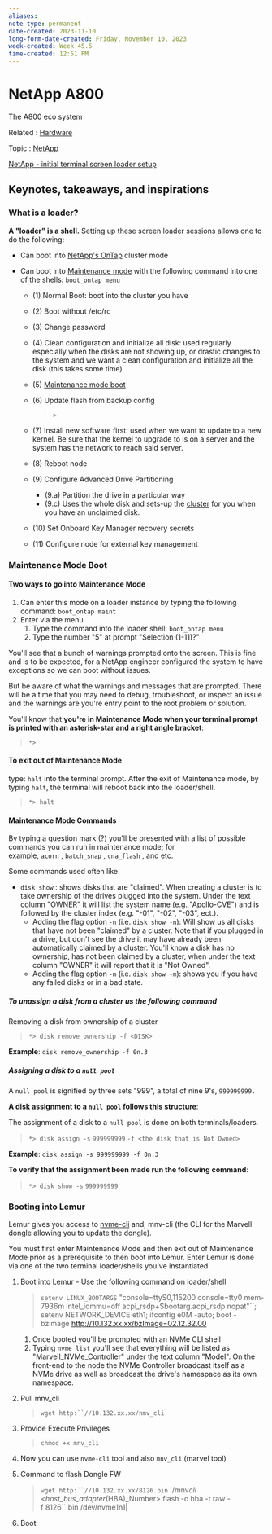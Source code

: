 ```yaml
---
aliases:
note-type: permanent
date-created: 2023-11-10
long-form-date-created: Friday, November 10, 2023
week-created: Week 45.5
time-created: 12:51 PM
---
```


# NetApp A800

The A800 eco system

Related : [Hardware](../4-hub-notes-🚉/Hardware.md)

Topic : [NetApp](../4-hub-notes-🚉/NetApp.md)

[NetApp - initial terminal screen loader setup](NetApp%20-%20initial%20terminal%20screen%20loader%20setup.md)

## Keynotes, takeaways, and inspirations

### What is a loader?

**A "loader" is a shell.** Setting up these screen loader sessions allows one to do the following:

- Can boot into [NetApp's OnTap](https://www.netapp.com/data-management/ontap-data-management-software/) cluster mode
- Can boot into [Maintenance mode](https://docs.netapp.com/us-en/hci/docs/concept_hci_storage_maintenance_mode.html) with the following command into one of the shells: `boot_ontap menu`

  - (1) Normal Boot: boot into the cluster you have
  - (2) Boot without /etc/rc
  - (3) Change password
  - (4) Clean configuration and initialize all disk: used regularly especially when the disks are not showing up, or drastic changes to the system and we want a clean configuration and initialize all the disk (this takes some time)
  - (5) [Maintenance mode boot](https://kb.netapp.com/onprem/ontap/os/What_are_the_ONTAP_maintenance_mode_commands)
  - (6) Update flash from backup config

    > `>`

  - (7) Install new software first: used when we want to update to a new kernel. Be sure that the kernel to upgrade to is on a server and the system has the network to reach said server.
  - (8) Reboot node
  - (9) Configure Advanced Drive Partitioning
    - (9.a) Partition the drive in a particular way
    - (9.c) Uses the whole disk and sets-up the [cluster](https://docs.netapp.com/us-en/hci/docs/concept_hci_clusters.html) for you when you have an unclaimed disk.
  - (10) Set Onboard Key Manager recovery secrets
  - (11) Configure node for external key management

### Maintenance Mode Boot

#### Two ways to go into Maintenance Mode

1. Can enter this mode on a loader instance by typing the following command: `boot_ontap maint`
2. Enter via the menu
   1. Type the command into the loader shell: `boot_ontap menu`
   2. Type the number "5" at prompt "Selection (1-11)?"

You'll see that a bunch of warnings prompted onto the screen. This is fine and is to be expected, for a NetApp engineer configured the system to have exceptions so we can boot without issues.

But be aware of what the warnings and messages that are prompted. There will be a time that you may need to debug, troubleshoot, or inspect an issue and the warnings are you're entry point to the root problem or solution.

You'll know that **you're in Maintenance Mode when your terminal prompt is printed with an asterisk-star and a right angle bracket**:

> `*>`

#### To exit out of Maintenance Mode

type: `halt` into the terminal prompt. After the exit of Maintenance mode, by typing `halt`, the terminal will reboot back into the loader/shell.

> `*> halt`

#### Maintenance Mode Commands

By typing a question mark (?) you'll be presented with a list of possible commands you can run in maintenance mode; for example, `acorn` , `batch_snap` , `cna_flash` , and etc.

Some commands used often like

- `disk show` : shows disks that are "claimed". When creating a cluster is to take ownership of the drives plugged into the system. Under the text column "OWNER" it will list the system name (e.g. "Apollo-CVE") and is followed by the cluster index (e.g. "-01", "-02", "-03", ect.).
  - Adding the flag option `-n` (i.e. `disk show -n`): Will show us all disks that have not been "claimed" by a cluster. Note that if you plugged in a drive, but don't see the drive it may have already been automatically claimed by a cluster. You'll know a disk has no ownership, has not been claimed by a cluster, when under the text column "OWNER" it will report that it is "Not Owned".
  - Adding the flag option `-m` (i.e. `disk show -m`): shows you if you have any failed disks or in a bad state.

##### To unassign a disk from a cluster us the following command

Removing a disk from ownership of a cluster

> `*> disk remove_ownership -f <DISK>`

**Example**: `disk remove_ownership -f 0n.3`

##### Assigning a disk to a `null pool`

A `null pool` is signified by three sets "999", a total of nine 9's, `999999999.`

**A disk assignment to a `null pool` follows this structure**:

The assignment of a disk to a `null pool` is done on both terminals/loaders.

> `*> disk assign -s` `999999999` `-f <the disk that is Not Owned>`

**Example**: `disk assign -s 999999999 -f 0n.3`

**To verify that the assignment been made run the following command**:

> `*> disk show -s` `999999999`

### Booting into Lemur

Lemur gives you access to [nvme-cli](https://nvmexpress.org/open-source-nvme-management-utility-nvme-command-line-interface-nvme-cli/) and, mnv-cli (the CLI for the Marvell dongle allowing you to update the dongle).

You must first enter Maintenance Mode and then exit out of Maintenance Mode prior as a prerequisite to then boot into Lemur. Enter Lemur is done via one of the two terminal loader/shells you've instantiated.

1. Boot into Lemur - Use the following command on loader/shell

   > `setenv LINUX_BOOTARGS` "console=ttyS0,115200 console=tty0 mem-7936m intel_iommu=off acpi_rsdp+$bootarg.acpi_rsdp nopat"``; setenv NETWORK_DEVICE eth1; ifconfig e0M -auto; boot -bzimage http://10.132.xx.xx/bzImage=02.12.32.00

   1. Once booted you'll be prompted with an NVMe CLI shell
   2. Typing `nvme list` you'll see that everything will be listed as "Marvell_NVMe_Controller" under the text column "Model". On the front-end to the node the NVMe Controller broadcast itself as a NVMe drive as well as broadcast the drive's namespace as its own namespace.

1. Pull mnv_cli

   > ` wget http:``//10.132.xx.xx/nmv_cli `

1. Provide Execute Privileges

   > `chmod +x mnv_cli`

1. Now you can use `nvme-cli` tool and also `mnv_cli` (marvel tool)
1. Command to flash Dongle FW

   > ` wget http:``//10.132.xx.xx/8126.bin `
   > ./mnv*cli <host_bus_adapter*(HBA)\_Number> flash -o hba -t raw -f 8126``.bin /dev/nvme1n1|

1. Boot
